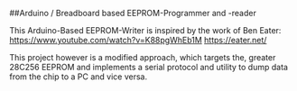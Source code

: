 ##Arduino / Breadboard based EEPROM-Programmer and -reader

This Arduino-Based EEPROM-Writer is inspired by the work of Ben Eater:
https://www.youtube.com/watch?v=K88pgWhEb1M
https://eater.net/
 
This project however is a modified approach, which targets the, greater 28C256 EEPROM and implements a serial protocol and utility to dump data from the chip to a PC and vice versa.
